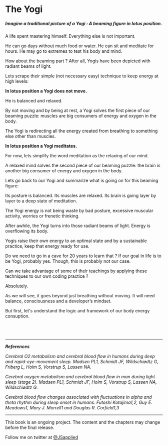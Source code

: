 # The Yogi

##### Imagine a traditional picture of a Yogi : A beaming figure in lotus position. 

A life spent mastering himself. Everything else is not important. 

He can go days without much food or water. He can sit and meditate for hours. He may go to extremes to test his body and mind. 

How about the beaming part ? After all, Yogis have been depicted with radiant beams of light. 

Lets scrape their simple (not necessary easy) technique to keep energy at high levels:

**In lotus position a Yogi does not move.** 

He is balanced and relaxed. 

By not moving and by being at rest, a Yogi solves the first piece of our beaming puzzle: muscles are big consumers of energy and oxygen in the body. 

The Yogi is redirecting all the energy created from breathing to something else other than muscles.

**In lotus position a Yogi meditates.** 

For now, lets simplify the word meditation as the relaxing of our mind. 

A relaxed mind solves the second piece of our beaming puzzle: the brain is another big consumer of energy and oxygen in the body. 

Lets go back to our Yogi and summarize what is going on for this beaming figure:

Its posture is balanced. Its muscles are relaxed. Its brain is going layer by layer to a deep state of meditation.  

The Yogi energy is not being waste by bad posture, excessive muscular activity, worries or frenetic thinking. 

After awhile, the Yogi turns into those radiant beams of light. Energy is overflowing its body. 

Yogis raise their own energy to an optimal state and by a sustainable practice, keep that energy ready for use. 

Do we need to go in a cave for 20 years to learn that ? If our goal in life is to be Yogi, probably yes. Though, this is probably not our case. 

Can we take advantage of some of their teachings by applying these techniques to our own coding practice ?

Absolutely. 

As we will see, it goes beyond just breathing without moving. It will need balance, consciousness and a developer’s mindset. 

But first, let's understand the logic and framework of our body energy consuption. 
<br />
<br />
<br />
<br />


***

***References***

*Cerebral O2 metabolism and cerebral blood flow in humans during deep and rapid-eye-movement sleep.
Madsen PL1, Schmidt JF, Wildschiødtz G, Friberg L, Holm S, Vorstrup S, Lassen NA.*

*Cerebral oxygen metabolism and cerebral blood flow in man during light sleep (stage 2).
Madsen PL1, Schmidt JF, Holm S, Vorstrup S, Lassen NA, Wildschiødtz G.*

*Cerebral blood flow changes associated with fluctuations
in alpha and theta rhythm during sleep onset in humans.
Futoshi Kotajima1,2, Guy E. Meadows1, Mary J. Morrell1 and Douglas R. Corfield1,3*

***

This book is an ongoing project. The content and the chapters may change before the final release.

Follow me on twitter at [@JSapplied](https://twitter.com/JSapplied) 
